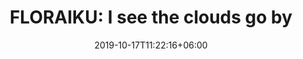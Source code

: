 ---
title: "FLORAIKU: I see the clouds go by"
category: "FLORAIKU"
gender: "Unisex"
date: 2019-10-17T11:22:16+06:00
draft: false

# meta description
description : "50 ml + 10 ml" 


# product Price
price: "255"

# Product Short Description
shortDescription: "I See the Clouds go By is a fruity floral Blackcurrant, determined as a Cassis soliflore; it is gradually enveloped with White Musk and Cherry Blossom, as if a cloud was passing by. **Ingredients**: Bergamot Essence, Petitgrain Essence, Davana Essence, Cherry Blossom Accord, Musk, Cedarwood.**50ml-EDP-UNISEX**"

#product ID
productID: "48"

# type must be "products"
type: "products"

# product Images
# first image will be shown in the product page
images:
  - image: "images/products/floraiku/Clouds.jpg"
 
---